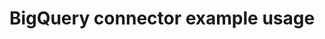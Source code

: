---
title: BigQuery connector example usage
weight: 1
variants: +flyte -serverless -byoc -selfmanaged
layout: py_example
example_file: /external/unionai-examples/v1/flyte-integrations/flyte-connectors/bigquery_connector/bigquery_connector/bigquery_connector_example_usage.py
---
